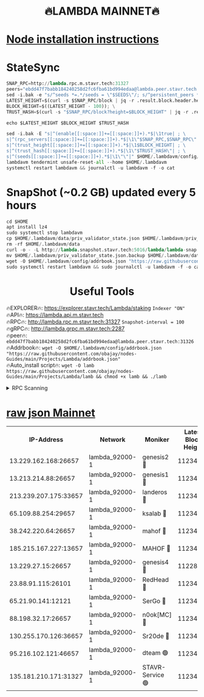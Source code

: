 <h1 align="center"> 🔥LAMBDA MAINNET🔥</h1>


[Node installation instructions](https://github.com/obajay/nodes-Guides/tree/main/Projects/Lambda)
=


# StateSync
```python
SNAP_RPC=http://lambda.rpc.m.stavr.tech:31327
peers="ebdd47f7babb184240258d2fc6fba61bd994edaa@lambda.peer.stavr.tech:31326" 
sed -i.bak -e "s/^seeds *=.*/seeds = \"$SEEDS\"/; s/^persistent_peers *=.*/persistent_peers = \"$PEERS\"/" $HOME/.lambdavm/config/config.toml
LATEST_HEIGHT=$(curl -s $SNAP_RPC/block | jq -r .result.block.header.height); \
BLOCK_HEIGHT=$((LATEST_HEIGHT - 100)); \
TRUST_HASH=$(curl -s "$SNAP_RPC/block?height=$BLOCK_HEIGHT" | jq -r .result.block_id.hash)

echo $LATEST_HEIGHT $BLOCK_HEIGHT $TRUST_HASH

sed -i.bak -E "s|^(enable[[:space:]]+=[[:space:]]+).*$|\1true| ; \
s|^(rpc_servers[[:space:]]+=[[:space:]]+).*$|\1\"$SNAP_RPC,$SNAP_RPC\"| ; \
s|^(trust_height[[:space:]]+=[[:space:]]+).*$|\1$BLOCK_HEIGHT| ; \
s|^(trust_hash[[:space:]]+=[[:space:]]+).*$|\1\"$TRUST_HASH\"| ; \
s|^(seeds[[:space:]]+=[[:space:]]+).*$|\1\"\"|" $HOME/.lambdavm/config/config.toml
lambdavm tendermint unsafe-reset-all --home $HOME/.lambdavm
systemctl restart lambdavm && journalctl -u lambdavm -f -o cat

```
# SnapShot (~0.2 GB) updated every 5 hours
```python
cd $HOME
apt install lz4
sudo systemctl stop lambdavm
cp $HOME/.lambdavm/data/priv_validator_state.json $HOME/.lambdavm/priv_validator_state.json.backup
rm -rf $HOME/.lambdavm/data
curl -o - -L http://lambda.snapshot.stavr.tech:5016/lambda/lambda-snap.tar.lz4 | lz4 -c -d - | tar -x -C $HOME/.lambdavm --strip-components 2
mv $HOME/.lambdavm/priv_validator_state.json.backup $HOME/.lambdavm/data/priv_validator_state.json
wget -O $HOME/.lambdavm/config/addrbook.json "https://raw.githubusercontent.com/obajay/nodes-Guides/main/Projects/Lambda/addrbook.json"
sudo systemctl restart lambdavm && sudo journalctl -u lambdavm -f -o cat
```
 <h1 align="center"> Useful Tools</h1>

🔥EXPLORER🔥:      https://explorer.stavr.tech/Lambda/staking	        `Indexer "ON"` \
🔥API🔥: 			 		 https://lambda.api.m.stavr.tech \
🔥RPC🔥:           http://lambda.rpc.m.stavr.tech:31327	              `Snapshot-interval = 100` \
🔥gRPC🔥:          http://lambda.grpc.m.stavr.tech:2287 \
🔥peer🔥:					 `ebdd47f7babb184240258d2fc6fba61bd994edaa@lambda.peer.stavr.tech:31326` \
🔥Addrbook🔥:    ```wget -O $HOME/.lambdavm/config/addrbook.json "https://raw.githubusercontent.com/obajay/nodes-Guides/main/Projects/Lambda/addrbook.json"``` \
🔥Auto_install script🔥: ```wget -O lamb https://raw.githubusercontent.com/obajay/nodes-Guides/main/Projects/Lambda/lamb && chmod +x lamb && ./lamb```


<details>
<summary>RPC Scanning</summary>

<h2 align="center"> We scan nodes in real time every 4 hours. And we provide the final result of RPC endpoints.
We cannot influence the operation of these nodes in any way. </h2>


```python
If Voting Power is higher than 0 --> then the Node is a validator of the network and may be subject to attack and be a potential threat to the chain.
```
```python
We marked such validators with a red symbol
```

</details>

[raw json Mainnet](https://rpc-check.lambm.stavr.tech/lambm/rpc-lambm-result.json)
=


<table><tr><th>IP-Address</th><th>Network</th><th>Moniker</th><th>Latest Block Height</th><th>Earliest Block Height</th><th>Catching Up</th><th>Tx Index</th><th>Voting Power</th><th>Scan Time</th></tr><tr><td>13.229.162.168:26657</td><td>lambda_92000-1</td><td>genesis2 🔴</td><td>11234456</td><td>1</td><td>False</td><td>on</td><td>16689330</td><td>2024-01-20T04:37:09.467704316UTC</td></tr><tr><td>13.213.214.88:26657</td><td>lambda_92000-1</td><td>genesis1 🔴</td><td>11234457</td><td>1</td><td>False</td><td>on</td><td>107835</td><td>2024-01-20T04:37:14.453641829UTC</td></tr><tr><td>213.239.207.175:33657</td><td>lambda_92000-1</td><td>landeros 🔴</td><td>11234456</td><td>8136001</td><td>False</td><td>off</td><td>1395721</td><td>2024-01-20T04:37:03.392536898UTC</td></tr><tr><td>65.109.88.254:29657</td><td>lambda_92000-1</td><td>ksalab 🔴</td><td>11234459</td><td>8715001</td><td>False</td><td>on</td><td>507955</td><td>2024-01-20T04:37:19.625290366UTC</td></tr><tr><td>38.242.220.64:26657</td><td>lambda_92000-1</td><td>mahof 🔴</td><td>11234454</td><td>10131001</td><td>False</td><td>off</td><td>770350</td><td>2024-01-20T04:36:57.027957797UTC</td></tr><tr><td>185.215.167.227:13657</td><td>lambda_92000-1</td><td>MAHOF 🔴</td><td>11234457</td><td>10134001</td><td>False</td><td>on</td><td>2051510</td><td>2024-01-20T04:37:13.201911778UTC</td></tr><tr><td>13.229.27.15:26657</td><td>lambda_92000-1</td><td>genesis4 🔴</td><td>11228109</td><td>11043001</td><td>False</td><td>on</td><td>9763079</td><td>2024-01-20T04:37:12.828420275UTC</td></tr><tr><td>23.88.91.115:26101</td><td>lambda_92000-1</td><td>RedHead 🔴</td><td>11234456</td><td>11134456</td><td>False</td><td>off</td><td>553202</td><td>2024-01-20T04:37:04.045302919UTC</td></tr><tr><td>65.21.90.141:12121</td><td>lambda_92000-1</td><td>SerGo 🔴</td><td>11234460</td><td>11134460</td><td>False</td><td>off</td><td>10611914</td><td>2024-01-20T04:37:22.096131002UTC</td></tr><tr><td>88.198.32.17:26657</td><td>lambda_92000-1</td><td>n0ok[MC] 🔴</td><td>11234461</td><td>11134461</td><td>False</td><td>off</td><td>1578630</td><td>2024-01-20T04:37:25.237440430UTC</td></tr><tr><td>130.255.170.126:36657</td><td>lambda_92000-1</td><td>Sr20de 🔴</td><td>11234456</td><td>11208001</td><td>False</td><td>off</td><td>675595</td><td>2024-01-20T04:37:03.814513414UTC</td></tr><tr><td>95.216.102.121:46657</td><td>lambda_92000-1</td><td>dteam 🟢</td><td>11234459</td><td>11226001</td><td>False</td><td>off</td><td>0</td><td>2024-01-20T04:37:19.238208810UTC</td></tr><tr><td>135.181.210.171:31327</td><td>lambda_92000-1</td><td>STAVR-Service 🟢</td><td>11234459</td><td>11232501</td><td>False</td><td>on</td><td>0</td><td>2024-01-20T04:37:18.910592207UTC</td></tr></table>

